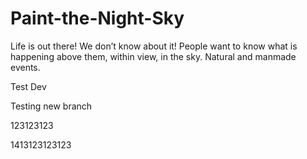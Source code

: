# Paint-the-Night-Sky
Life is out there! We don’t know about it! People want to know what is happening above them, within view, in the sky. Natural and manmade events.

Test Dev

Testing new branch

123123123


1413123123123